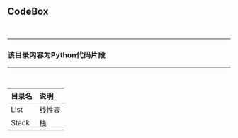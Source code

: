 ﻿## CodeBox


<br>

----

### 该目录内容为Python代码片段


-----

<br>

|目录名|说明|
|:------|:----|
List|线性表|
Stack|栈|

<br>